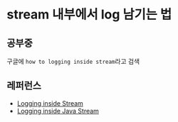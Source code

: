 # stream 내부에서 log 남기는 법

## 공부중
구글에 `how to logging inside stream`라고 검색

## 레퍼런스
- [Logging inside Stream](https://stackoverflow.com/questions/43109858/logging-inside-stream)
- [Logging inside Java Stream](https://redhoyasa.hashnode.dev/logging-inside-java-stream)
